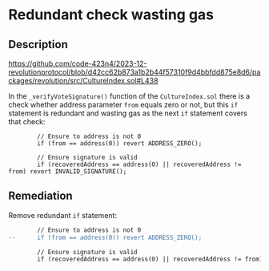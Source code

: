 # Redundant check wasting gas

## Description

https://github.com/code-423n4/2023-12-revolutionprotocol/blob/d42cc62b873a1b2b44f57310f9d4bbfdd875e8d6/packages/revolution/src/CultureIndex.sol#L438

In the `_verifyVoteSignature()` function of the `CultureIndex.sol` there is a check whether address parameter `from` equals zero or not, but this `if` statement is redundant and wasting gas as the next `if` statement covers that check:

```solidity
        // Ensure to address is not 0
        if (from == address(0)) revert ADDRESS_ZERO();

        // Ensure signature is valid
        if (recoveredAddress == address(0) || recoveredAddress != from) revert INVALID_SIGNATURE();
```

## Remediation

Remove redundant `if` statement:

```diff
        // Ensure to address is not 0
--      if (from == address(0)) revert ADDRESS_ZERO();

        // Ensure signature is valid
        if (recoveredAddress == address(0) || recoveredAddress != from) revert INVALID_SIGNATURE();
```